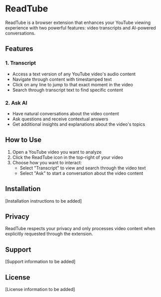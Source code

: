 # ReadTube

ReadTube is a browser extension that enhances your YouTube viewing experience with two powerful features: video transcripts and AI-powered conversations.

## Features

### 1. Transcript
- Access a text version of any YouTube video's audio content
- Navigate through content with timestamped text
- Click on any line to jump to that exact moment in the video
- Search through transcript text to find specific content

### 2. Ask AI
- Have natural conversations about the video content
- Ask questions and receive contextual answers
- Get additional insights and explanations about the video's topics

## How to Use

1. Open a YouTube video you want to analyze
2. Click the ReadTube icon in the top-right of your video
3. Choose how you want to interact:
   - Select "Transcript" to view and search through the video text
   - Select "Ask" to start a conversation about the video content

## Installation

[Installation instructions to be added]

## Privacy

ReadTube respects your privacy and only processes video content when explicitly requested through the extension.

## Support

[Support information to be added]

## License

[License information to be added]
